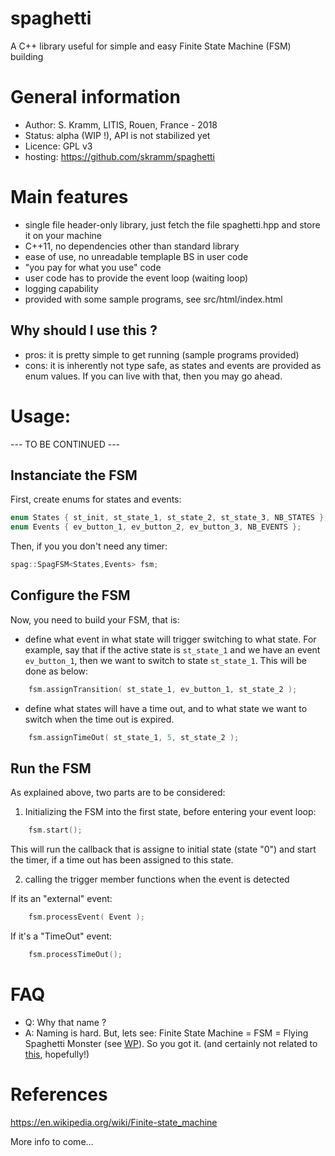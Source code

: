 # spaghetti
A C++ library useful for simple and easy Finite State Machine (FSM) building

# General information
- Author: S. Kramm, LITIS, Rouen, France - 2018
- Status: alpha (WIP !), API is not stabilized yet
- Licence: GPL v3
- hosting: https://github.com/skramm/spaghetti

# Main features

 - single file header-only library, just fetch the file spaghetti.hpp and store it on your machine
 - C++11, no dependencies other than standard library
 - ease of use, no unreadable templaple BS in user code
 - "you pay for what you use" code
 - user code has to provide the event loop (waiting loop)
 - logging capability
 - provided with some sample programs, see src/html/index.html

 ## Why should I use this ?
  - pros: it is pretty simple to get running (sample programs provided)
  - cons: it is inherently not type safe, as states and events are provided as enum values.
  If you can live with that, then you may go ahead.

# Usage:

--- TO BE CONTINUED ---

## Instanciate the FSM

First, create enums for states and events:
```C++
enum States { st_init, st_state_1, st_state_2, st_state_3, NB_STATES };
enum Events { ev_button_1, ev_button_2, ev_button_3, NB_EVENTS };
```
Then, if you you don't need any timer:
```C++
spag::SpagFSM<States,Events> fsm;
```

## Configure the FSM

Now, you need to build your FSM, that is:
- define what event in what state will trigger switching to what state.
For example, say that if the active state is `st_state_1` and we have an event `ev_button_1`, then we want to switch to state `st_state_1`.
This will be done as below:
```C++
	fsm.assignTransition( st_state_1, ev_button_1, st_state_2 );
```

- define what states will have a time out, and to what state we want to switch when the time out is expired.
```C++
	fsm.assignTimeOut( st_state_1, 5, st_state_2 );
```

## Run the FSM

As explained above, two parts are to be considered:

 1. Initializing the FSM into the first state, before entering your event loop:
```C++
	fsm.start();
```
This will run the callback that is assigne to initial state (state "0") and start the timer, if a time out has been assigned to this state.

2. calling the trigger member functions when the event is detected

If its an "external" event:
```C++
	fsm.processEvent( Event );
```
If it's a "TimeOut" event:
```C++
	fsm.processTimeOut();
```

# FAQ

- Q: Why that name ?
- A: Naming is hard. But, lets see: Finite State Machine = FSM = Flying Spaghetti Monster
(see [WP](https://en.wikipedia.org/wiki/Flying_Spaghetti_Monster)).
So you got it.
(and certainly not related to [this](https://en.wikipedia.org/wiki/Spaghetti_code), hopefully!)

# References

https://en.wikipedia.org/wiki/Finite-state_machine

More info to come...
